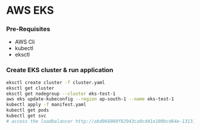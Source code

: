 # AWS EKS

### Pre-Requisites

- AWS Cli
- kubectl
- eksctl

### Create EKS cluster & run application

```bash
eksctl create cluster -f cluster.yaml
eksctl get cluster
eksctl get nodegroup --cluster eks-test-1
aws eks update-kubeconfig --region ap-south-1 --name eks-test-1
kubectl apply -f manifest.yaml
kubectl get pods
kubectl get svc
# access the loadbalancer http://abd966080f82943ca9cd41e100bcd64e-1313186370.ap-south-1.elb.amazonaws.com
```
